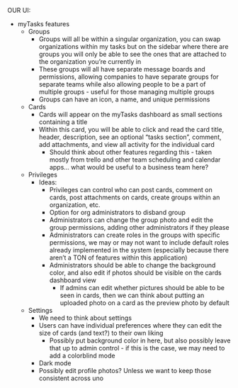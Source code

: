 OUR UI:
- myTasks features
  - Groups
    - Groups will all be within a singular organization, you can swap organizations within my tasks but on the sidebar where there are groups you will only be able to see the ones that are attached to the organization you’re currently in
    - These groups will all have separate message boards and permissions, allowing companies to have separate groups for separate teams while also allowing people to be a part of multiple groups - useful for those managing multiple groups
    - Groups can have an icon, a name, and unique permissions
  - Cards
    - Cards will appear on the myTasks dashboard as small sections containing a title
    - Within this card, you will be able to click and read the card title, header, description, see an optional “tasks section”, comment, add attachments, and view all activity for the individual card
      - Should think about other features regarding this - taken mostly from trello and other team scheduling and calendar apps… what would be useful to a business team here?
  - Privileges
    - Ideas:
      - Privileges can control who can post cards, comment on cards, post attachments on cards, create groups within an organization, etc.
      - Option for org administrators to disband group
      - Administrators can change the group photo and edit the group permissions, adding other administrators if they please
      - Administrators can create roles in the groups with specific permissions, we may or may not want to include default roles already implemented in the system (especially because there aren’t a TON of features within this application)
      - Administrators should be able to change the background color, and also edit if photos should be visible on the cards dashboard view
         - If admins can edit whether pictures should be able to be seen in cards, then we can think about putting an uploaded photo on a card as the preview photo by default
   - Settings
     - We need to think about settings
     - Users can have individual preferences where they can edit the size of cards (and text?) to their own liking
        - Possibly put background color in here, but also possibly leave that up to admin control - if this is the case, we may need to add a colorblind mode
      - Dark mode
      - Possibly edit profile photos? Unless we want to keep those consistent across uno
